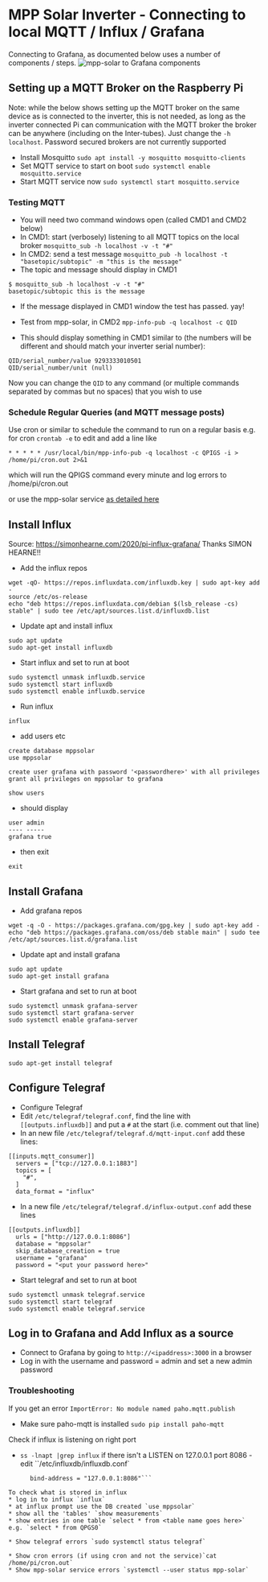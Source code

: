 # MPP Solar Inverter - Connecting to local MQTT / Influx / Grafana #

Connecting to Grafana, as documented below uses a number of components / steps.
![mpp-solar to Grafana components](mpp-solar.png)

## Setting up a MQTT Broker on the Raspberry Pi ##
Note: while the below shows setting up the MQTT broker on the same device as is connected to the inverter, this is not needed, as long as the inverter connected Pi can communication with the MQTT broker the broker can be anywhere (including on the Inter-tubes). Just change the `-h localhost`. Password secured brokers are not currently supported

* Install Mosquitto `sudo apt install -y mosquitto mosquitto-clients`
* Set MQTT service to start on boot `sudo systemctl enable mosquitto.service`
* Start MQTT service now `sudo systemctl start mosquitto.service`

### Testing MQTT ###
* You will need two command windows open (called CMD1 and CMD2 below)
* In CMD1: start (verbosely) listening to all MQTT topics on the local broker `mosquitto_sub -h localhost -v -t "#"`
* In CMD2: send a test message `mosquitto_pub -h localhost -t "basetopic/subtopic" -m "this is the message"`
* The topic and message should display in CMD1
```
$ mosquitto_sub -h localhost -v -t "#"
basetopic/subtopic this is the message
```
* If the message displayed in CMD1 window the test has passed. yay!

* Test from mpp-solar, in CMD2 `mpp-info-pub -q localhost -c QID`
* This should display something in CMD1 similar to (the numbers will be different and should match your inverter serial number):
```
QID/serial_number/value 9293333010501
QID/serial_number/unit (null)
```

Now you can change the `QID` to any command (or multiple commands separated by commas but no spaces) that you wish to use

### Schedule Regular Queries (and MQTT message posts) ###
Use cron or similar to schedule the command to run on a regular basis
e.g. for cron
`crontab -e` to edit
and add a line like
```
* * * * * /usr/local/bin/mpp-info-pub -q localhost -c QPIGS -i > /home/pi/cron.out 2>&1
```
which will run the QPIGS command every minute and log errors to /home/pi/cron.out

or use the mpp-solar service [as detailed here](../daemon/README.md)

## Install Influx ##
Source: https://simonhearne.com/2020/pi-influx-grafana/
Thanks SIMON HEARNE!!

* Add the influx repos
```
wget -qO- https://repos.influxdata.com/influxdb.key | sudo apt-key add -
source /etc/os-release
echo "deb https://repos.influxdata.com/debian $(lsb_release -cs) stable" | sudo tee /etc/apt/sources.list.d/influxdb.list
```
* Update apt and install influx
```
sudo apt update
sudo apt-get install influxdb
```
* Start influx and set to run at boot
```
sudo systemctl unmask influxdb.service
sudo systemctl start influxdb
sudo systemctl enable influxdb.service
```
* Run influx
```
influx
```
* add users etc
```
create database mppsolar
use mppsolar

create user grafana with password '<passwordhere>' with all privileges
grant all privileges on mppsolar to grafana

show users
```
* should display
```
user admin
---- -----
grafana true
```
* then exit
```
exit
```

## Install Grafana ##
* Add grafana repos
```
wget -q -O - https://packages.grafana.com/gpg.key | sudo apt-key add -
echo "deb https://packages.grafana.com/oss/deb stable main" | sudo tee /etc/apt/sources.list.d/grafana.list
```
* Update apt and install grafana
```
sudo apt update
sudo apt-get install grafana
```
* Start grafana and set to run at boot
```
sudo systemctl unmask grafana-server
sudo systemctl start grafana-server
sudo systemctl enable grafana-server
```

## Install Telegraf ##
`sudo apt-get install telegraf`

## Configure Telegraf ##

* Configure Telegraf
* Edit `/etc/telegraf/telegraf.conf`, find the line with `[[outputs.influxdb]]` and put a `#` at the start (i.e. comment out that line)
* In an new file `/etc/telegraf/telegraf.d/mqtt-input.conf` add these lines:
```
[[inputs.mqtt_consumer]]
  servers = ["tcp://127.0.0.1:1883"]
  topics = [
    "#",
  ]
  data_format = "influx"
```
* In a new file `/etc/telegraf/telegraf.d/influx-output.conf` add these lines
```
[[outputs.influxdb]]
  urls = ["http://127.0.0.1:8086"]
  database = "mppsolar"
  skip_database_creation = true
  username = "grafana"
  password = "<put your password here>"
```

* Start telegraf and set to run at boot
```
sudo systemctl unmask telegraf.service
sudo systemctl start telegraf
sudo systemctl enable telegraf.service
```

## Log in to Grafana and Add Influx as a source ##

* Connect to Grafana by going to `http://<ipaddress>:3000` in a browser
* Log in with the username and password = admin and set a new admin password


### Troubleshooting ###
If you get an error `ImportError: No module named paho.mqtt.publish`
* Make sure paho-mqtt is installed
`sudo pip install paho-mqtt`

Check if influx is listening on right port
* `ss -lnapt |grep influx`
if there isn't a LISTEN on 127.0.0.1 port 8086 - edit ``/etc/influxdb/influxdb.conf`
```  in session [http]
      bind-address = "127.0.0.1:8086"```

To check what is stored in influx
* log in to influx `influx`
* at influx prompt use the DB created `use mppsolar`
* show all the 'tables' `show measurements`
* show entries in one table `select * from <table name goes here>` e.g. `select * from QPGS0`

* Show telegraf errors `sudo systemctl status telegraf`

* Show cron errors (if using cron and not the service)`cat /home/pi/cron.out`
* Show mpp-solar service errors `systemctl --user status mpp-solar`

